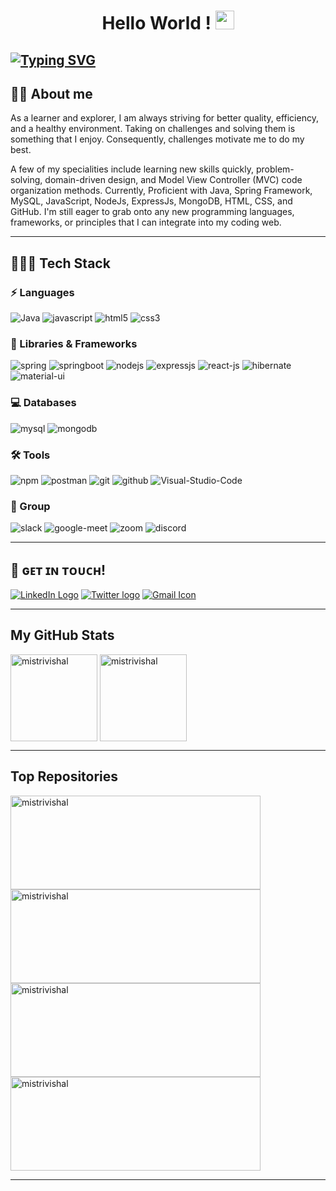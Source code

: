 <h1 align="center"> Hello World ! <img src="https://raw.githubusercontent.com/MartinHeinz/MartinHeinz/master/wave.gif" width="30px"></h1>

<a href="https://git.io/typing-svg"><img src="https://readme-typing-svg.herokuapp.com?font=Fira+Code&size=40&pause=1000&center=true&vCenter=true&width=935&height=100&lines=I'm+Vishal+Mistri..!;+Software+Development+Engineer..." alt="Typing SVG" /></a>
---

## :sassy_man:  About me
As a learner and explorer, I am always striving for better quality, efficiency, and a healthy environment. Taking on challenges and solving them is something that I enjoy. Consequently, challenges motivate me to do my best.

A few of my specialities include learning new skills quickly, problem-solving, domain-driven design, and Model View Controller (MVC) code organization methods. Currently, Proficient with Java, Spring Framework, MySQL, JavaScript, NodeJs, ExpressJs, MongoDB, HTML, CSS, and GitHub. I'm still eager to grab onto any new programming languages, frameworks, or principles that I can integrate into my coding web.

---
## 👨🏻‍💻 Tech Stack
### ⚡ Languages
<p>
    <img src="https://img.shields.io/badge/java-%23ED8B00.svg?style=for-the-badge&logo=java&logoColor=white" alt="Java" />
    <img src="https://img.shields.io/badge/javascript-%23323330.svg?style=for-the-badge&logo=javascript&logoColor=%23F7DF1E" alt="javascript" />
    <img src="https://img.shields.io/badge/HTML5-E34F26?style=for-the-badge&logo=html5&logoColor=white" alt="html5" />
    <img src="https://img.shields.io/badge/CSS3-1572B6?style=for-the-badge&logo=css3&logoColor=white" alt="css3" />
</p>


### 🚀 Libraries & Frameworks
<p>
    <img src="https://img.shields.io/badge/spring-%236DB33F.svg?style=for-the-badge&logo=spring&logoColor=white" alt="spring" />
    <img src="https://img.shields.io/badge/Spring_Boot-F2F4F9?style=for-the-badge&logo=spring-boot" alt="springboot" />
    <img src="https://img.shields.io/badge/Node.js-339933?style=for-the-badge&logo=nodedotjs&logoColor=white" alt="nodejs" />
    <img src="https://img.shields.io/badge/express.js-%23404d59.svg?style=for-the-badge&logo=express&logoColor=%2361DAFB" alt="expressjs" />
    <img src="https://img.shields.io/badge/React-20232A?style=for-the-badge&logo=react&logoColor=61DAFB" alt="react-js" />
    <img src="https://img.shields.io/badge/Hibernate-59666C?style=for-the-badge&logo=Hibernate&logoColor=white" alt="hibernate" />
    <img src="https://img.shields.io/badge/Material%20UI-007FFF?style=for-the-badge&logo=mui&logoColor=white" alt="material-ui" />
</p>

### 💻 Databases
<p>
    <img src="https://img.shields.io/badge/MySQL-005C84?style=for-the-badge&logo=mysql&logoColor=white" alt="mysql" />
    <img src="https://img.shields.io/badge/MongoDB-4EA94B?style=for-the-badge&logo=mongodb&logoColor=white" alt="mongodb" />
</p>

### 🛠️ Tools
<p>
    <img src="https://img.shields.io/badge/npm-CB3837?style=for-the-badge&logo=npm&logoColor=white" alt="npm" />
    <img src="https://img.shields.io/badge/Postman-FF6C37?style=for-the-badge&logo=Postman&logoColor=white" alt="postman" />
    <img src="https://img.shields.io/badge/Git-f44d27?style=for-the-badge&logo=git&logoColor=white" alt="git" />
    <img src="https://img.shields.io/badge/GitHub-100000?style=for-the-badge&logo=github&logoColor=white" alt="github" />  
    <img src="https://img.shields.io/badge/Visual%20Studio%20Code-0078d7.svg?style=for-the-badge&logo=visual-studio-code&logoColor=white" alt="Visual-Studio-Code" />
</p>

### 🤜 Group
<p>
    <img src="https://img.shields.io/badge/Slack-4A154B?style=for-the-badge&logo=slack&logoColor=white" alt="slack" />
    <img src="https://img.shields.io/badge/Google%20Meet-00897B?style=for-the-badge&logo=google-meet&logoColor=white" alt="google-meet" />
    <img src="https://img.shields.io/badge/Zoom-2D8CFF?style=for-the-badge&logo=zoom&logoColor=white" alt="zoom" />
    <img src="https://img.shields.io/badge/Discord-5865F2?style=for-the-badge&logo=discord&logoColor=white" alt="discord" />
</p>

---

## 📱 ɢᴇᴛ ɪɴ ᴛᴏᴜᴄʜ!
<p align="left">
<a href="https://www.linkedin.com/in/vishal-mistri/" title="LinkedIn" target="_blank"><img src="https://img.shields.io/badge/LinkedIn-0077B5?style=for-the-badge&logo=linkedin&logoColor=white"  alt="LinkedIn Logo"  /></a>  
<a href="https://twitter.com/VishalMistri7" title="Twitter"><img src="https://img.shields.io/badge/Twitter-1DA1F2?style=for-the-badge&logo=twitter&logoColor=white"  alt="Twitter logo" /></a>
  <a href="mailto:mistri.vishal95@gmail.com" title="Write me an email"><img src="https://img.shields.io/badge/Gmail-D14836?style=for-the-badge&logo=gmail&logoColor=white"  alt="Gmail Icon" /></a> 
</p>

---

## My GitHub Stats

<p>
    <img align="center" src="https://github-readme-stats.vercel.app/api?username=mistrivishal&show_icons=true&include_all_commits=true&count_private=true&hide=issues,contribs&border_radius=0&locale=en&theme=dark" alt="mistrivishal" height="139" />
    <img align="center" src="https://github-readme-stats.vercel.app/api/top-langs/?username=mistrivishal&layout=compact&exclude_repo=SHOP.COM-clone,OPPO-India-Clone,Portfolio&border_radius=0&theme=dark" alt="mistrivishal" height="139"/>
</p>

---

<!----------------------------------- Top Repository Section ------------------------------------>

## Top Repositories


<p>
    <a href="https://github.com/mistrivishal/REST_API_COVID_APLLICATON">
        <img align="center" src="https://github-readme-stats.vercel.app/api/pin/?username=mistrivishal&repo=REST_API_COVID_APLLICATON&locale=en&border_radius=0&theme=dark" alt="mistrivishal" height="150" width="400"/>
    </a>
    <a href="https://github.com/mistrivishal/SHOP.COM-clone">
        <img align="center" src="https://github-readme-stats.vercel.app/api/pin/?username=mistrivishal&repo=SHOP.COM-clone&locale=en&border_radius=0&theme=dark" alt="mistrivishal" height="150" width="400"/>
    </a>
     <a href="https://github.com/mistrivishal/OPPO-India-Clone">
        <img align="center" src="https://github-readme-stats.vercel.app/api/pin/?username=mistrivishal&repo=OPPO-India-Clone&locale=en&border_radius=0&theme=dark" alt="mistrivishal" height="150" width="400"/>
    </a>
    <a href="https://github.com/mistrivishal/Weather-App">
        <img align="center" src="https://github-readme-stats.vercel.app/api/pin/?username=mistrivishal&repo=Weather-App&locale=en&border_radius=0&theme=dark" alt="mistrivishal" height="150" width="400"/>
    </a>
    
</p>

---
